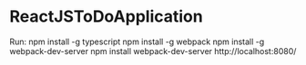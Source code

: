 # ReactJSToDoApplication

Run:
npm install -g typescript
npm install -g webpack
npm install -g webpack-dev-server
npm install
webpack-dev-server
http://localhost:8080/